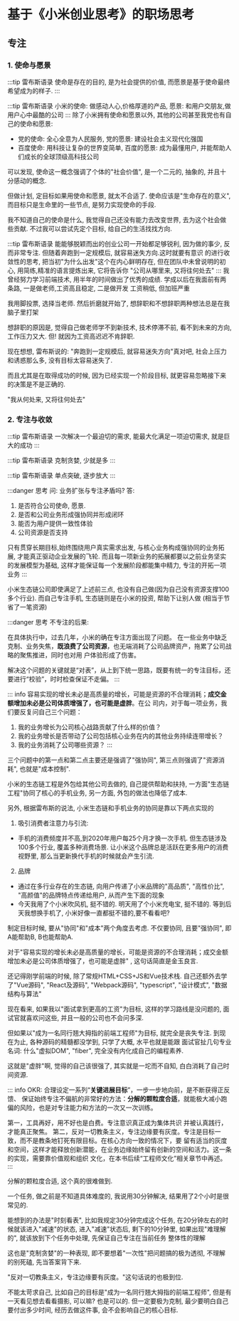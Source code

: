 # 基于《小米创业思考》的职场思考

## 专注

### 1. 使命与愿景
:::tip 雷布斯语录
使命是存在的目的, 是为社会提供的价值, 而愿景是基于使命最终希望成为的样子.
:::

:::tip 雷布斯语录
小米的使命: 做感动人心,价格厚道的产品, 愿景: 和用户交朋友,做用户心中最酷的公司
:::
除了小米拥有使命和愿景以外, 其他的公司甚至我党也有自己的使命和愿景:
   - 党的使命: 全心全意为人民服务, 党的愿景: 建设社会主义现代化强国
   - 百度使命: 用科技让复杂的世界变简单, 百度的愿景: 成为最懂用户, 并能帮助人们成长的全球顶级高科技公司

可以发现, 使命这一概念强调了个体的"社会价值", 是一个二元的, 抽象的, 并且十分感动的概念.

但做计划, 定目标如果用使命和愿景, 就太不合适了. 使命应该是"生命存在的意义", 而目标只是生命里的一些节点, 是努力实现使命的手段.

我不知道自己的使命是什么, 我觉得自己还没有能力去改变世界, 去为这个社会做些贡献. 不过我可以尝试先定个目标, 给自己的生活找找方向.

:::tip 雷布斯语录
能能够脱颖而出的创业公司一开始都足够锐利, 因为做的事少, 反而非常专注. 但随着奔跑到一定规模后, 就容易迷失方向.这时就要有意识
的进行收敛性的思考, 把当初"为什么出发"这个在内心鲜明存在, 但在团队中未曾说明的初心, 用简练,精准的语言提炼出来, 它将告诉你
"公司从哪里来, 又将往何处去"
:::
我曾经努力学习前端技术, 用半年的时间做出了优秀的成绩. 学成以后在我面前有两条路, 一是做老师,工资高且稳定, 二是做开发
工资稍低, 但加班严重

我用脚投票, 选择当老师. 然后折磨就开始了, 想辞职和不想辞职两种想法总是在我脑子里打架

想辞职的原因是, 觉得自己做老师学不到新技术, 技术停滞不前, 看不到未来的方向, 工作压力又大. 但! 就因为工资高迟迟不肯辞职.

现在想想, 雷布斯说的: "奔跑到一定规模后, 就容易迷失方向"真对吧, 社会上压力和诱惑那么多, 没有目标太容易迷失了.

而且尤其是在取得成功的时候, 因为已经实现一个阶段目标, 就更容易忽略接下来的决策是不是正确的.

"我从何处来, 又将往何处去"

### 2. 专注与收敛

:::tip 雷布斯语录
一次解决一个最迫切的需求, 能最大化满足一项迫切需求, 就是巨大的成功
:::

:::tip 雷布斯语录
克制贪婪, 少就是多
:::

:::tip 雷布斯语录
单点突破, 逐步放大
:::


:::danger 思考
问: 业务扩张与专注矛盾吗?
答: 
1. 是否符合公司使命, 愿景.  
2. 是否和公司业务形成强协同并形成闭环 
3. 能否为用户提供一致性体验 
4. 公司资源是否支持

只有贯穿长期目标,始终围绕用户真实需求出发, 与核心业务构成强协同的业务拓展, 才能真正驱动企业发展的飞轮.
而且每一项新业务的拓展都要以之前业务坚实的发展模型为基础, 这样才能保证每一个发展阶段都能集中精力, 专注的开拓一项业务
:::

小米生态链公司即使满足了上述前三点, 也没有自己做(因为自己没有资源支撑100多个行业). 而自己专注手机, 生态链则是在小米的投资, 帮助下让别人做
(相当于节省了一笔资源)


:::danger 思考
不专注的后果:

在具体执行中，过去几年，小米的确在专注方面出现了问题。
在一些业务中缺乏克制、业务失焦，**既浪费了公司资源**，也无端消耗了公司品牌资产，拖累了公司战略的聚焦推进，同时也对用
户体验形成了伤害。

解决这个问题的关键就是“对表”，从上到下统一思路，既要有统一的专注目标，还要进行“校验”，时时检查保证不走偏。
:::

::: info
容易实现的增长未必是高质量的增长，可能是资源的不合理消耗；**成交金额增加未必是公司体质增强了，也可能是虚胖**。在公
司内，对于每一项业务，我们要反复问自己三个问题：
1. 我的业务增长为公司核心战路贡献了什么样的价值？
2. 我的业务增长是否带动了公司包括核心业务在内的其他业务持续连带增长？
3. 我的业务消耗了公司哪些资源？
:::

三个问题中的第一点和第二点主要还是强调了"强协同", 第三点则强调了"资源消耗", 也就是"成本控制".

小米的生态链工程是外包给其他公司去做的, 自己提供帮助和扶持, 一方面"生态链工程"协同了核心的手机业务,
另一方面, 外包的做法也降低了成本.

另外, 根据雷布斯的说法, 小米生态链和手机业务的协同是靠以下两点实现的
1. 吸引消费者注意力与引流:
  - 手机的消费频度并不高,到2020年用户每25个月才换一次手机. 但生态链涉及100多个行业, 覆盖多种消费场景. 
   让小米这个品牌总是活跃在更多用户的消费视野里, 那么当更新换代手机的时候就会产生引流. 
2. 品牌
  - 通过在多行业存在的生态链, 向用户传递了小米品牌的"高品质", "高性价比", "高颜值"的品牌特点传递给用户, 从而产生下面的现象
  - 今天我用了个小米吹风机, 挺不错的. 明天用了个小米充电宝, 挺不错的. 等到后天我想换手机了, 小米好像一直都挺不错的,要不看看吧?
          
制定目标时候, 要从"协同"和"成本"两个角度去考虑. 不仅要协同, 且要"强协同", 即A能帮助B, B也能帮助A.



对于"容易实现的增长未必是高质量的增长，可能是资源的不合理消耗；成交金额增加未必是公司体质增强了，也可能是虚胖" , 这句话简直是金玉良言.

还记得刚学前端的时候, 除了常规HTML+CSS+JS和Vue技术栈. 自己还额外去学了"Vue源码", "React及源码", "Webpack源码",
"typescript", "设计模式", "数据结构与算法"

现在看来, 如果我以"面试拿到更高的工资"为目标, 这样的学习路线是没问题的, 面试官就喜欢问这些, 并且一般的公司也不会问多深.

但如果以"成为一名同行翘大拇指的前端工程师"为目标, 就完全是丧失专注. 到现在为止, 各种源码的精髓都没学到, 只学了大概, 水平也就是能跟
面试官扯几句专业名词: 什么"虚拟DOM", "fiber", 完全没有内化成自己的编程素养. 

这就是"虚胖"啊, 觉得的自己该很强了, 其实就是一坨而不自知, 白白消耗了自己时间资源.

::: info
OKR: 合理设定一系列“**关键进展目标**”，一步一步地向前，是不断获得正反馈、
保证始终专注不偏航的非常好的方法：**分解的颗粒度合适**，就能极大减小跑偏的风险，也是对专注能力和方法的一次又一次训练。

第一，工具再好，用不好也是白费。专注意识真正成为集体共识
并被认真践行，才能真正聚焦。
第二，反对一切教条主义，专注边缘要有灰度。专注是目标一致，而不是教条地钉死有限目标。在核心方向一致的情况下，要
留有适当的灰度和空间，这样才能释放创新潜能，在业务边缘始终留有创新的空间和活力。这一条的实现，需要靠价值观和组织
文化，在本书后续“工程师文化”相关章节中再述。
:::

分解的颗粒度合适, 这个真的很难做到.

一个任务, 做之前是不知道具体难度的, 我说用30分钟解决, 结果用了2个小时是很常见的.

能想到的办法是"时刻看表", 比如我规定30分钟完成这个任务, 在20分钟左右的时候就该进入"减速"的状态,
进入"减速"状态后, 剩下的10分钟里, 如果出现"难理解的", 就该放到下个任务中处理, 先保证自己专注在当前任务
整体性的理解

这也是"克制贪婪"的一种表现, 即不要想着"一次性"把问题搞的极为透彻, 不理解的别死磕, 先当答案背下来.

"反对一切教条主义，专注边缘要有灰度。"这句话说的也极到位.

不能太苛求自己, 比如自己的目标是"成为一名同行翘大拇指的前端工程师", 但是有一天看见想去看看摄影, 可以嘛?
也是可以的. 但一定要极为克制, 最少要明白自己要付出多少时间, 经历去做这件事, 会不会影响自己的核心目标.
